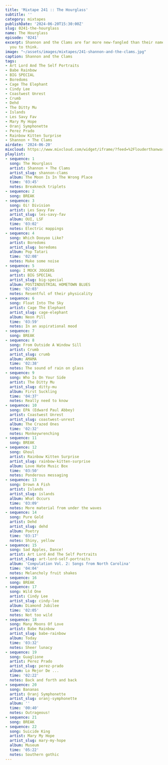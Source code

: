 ```yaml
---
title: 'Mixtape 241 :: The Hourglass'
subtitle: ''
category: mixtapes
publishDate: '2024-06-20T15:30:00Z'
slug: 0241-the-hourglass
name: The Hourglass
episode: '0241'
excerpt: Shannon and the Clams are far more new-fangled than their name might lead
  you to think.
image: "~/assets/images/mixtapes/241-shannon-and-the-clams.jpg"
caption: Shannon and the Clams
tags:
- Art Lord And The Self Portraits
- Babe Rainbow
- BIG SPECIAL
- Boredoms
- Cage The Elephant
- Cindy Lee
- Coastwest Unrest
- Crumb
- Dehd
- The Ditty Mu
- Islands
- Les Savy Fav
- Mary My Hope
- Oranj Symphonette
- Perez Prado
- Rainbow Kitten Surprise
- Shannon + The Clams
airdate: '2024-06-20'
mixcloud: https://www.mixcloud.com/widget/iframe/?feed=%2Flouderthanwar%2Fthe-mixtape-241-the-hourglass-2024-06-20%2F&hide_artwork=1&hide_cover=1
playlist:
- sequence: 1
  song: The Hourglass
  artist: Shannon + The Clams
  artist_slug: shannon-clams
  album: The Moon Is In The Wrong Place
  time: '03:45'
  notes: Breakneck triplets
- sequence: 2
  song: BREAK
- sequence: 3
  song: Oi! Division
  artist: Les Savy Fav
  artist_slug: les-savy-fav
  album: OUI, LSF
  time: '03:02'
  notes: Electric mappings
- sequence: 4
  song: Which Dooyoo Like?
  artist: Boredoms
  artist_slug: boredoms
  album: Pop Tatari
  time: '02:08'
  notes: Make some noise
- sequence: 5
  song: I MOCK JOGGERS
  artist: BIG SPECIAL
  artist_slug: big-special
  album: POSTINDUSTRIAL HOMETOWN BLUES
  time: '02:03'
  notes: Resentful of their physicality
- sequence: 6
  song: Float Into The Sky
  artist: Cage The Elephant
  artist_slug: cage-elephant
  album: Neon Pill
  time: '03:59'
  notes: In an aspirational mood
- sequence: 7
  song: BREAK
- sequence: 8
  song: From Outside A Window Sill
  artist: Crumb
  artist_slug: crumb
  album: AMAMA
  time: '02:38'
  notes: The sound of rain on glass
- sequence: 9
  song: Who Is On Your Side
  artist: The Ditty Mu
  artist_slug: ditty-mu
  album: First Suckling
  time: '04:37'
  notes: Really need to know
- sequence: 10
  song: EPA (Edward Paul Abbey)
  artist: Coastwest Unrest
  artist_slug: coastwest-unrest
  album: The Crazed Ones
  time: '02:32'
  notes: Monkeywrenching
- sequence: 11
  song: BREAK
- sequence: 12
  song: Ghoul
  artist: Rainbow Kitten Surprise
  artist_slug: rainbow-kitten-surprise
  album: Love Hate Music Box
  time: '03:50'
  notes: Ponderous messaging
- sequence: 13
  song: Drown A Fish
  artist: Islands
  artist_slug: islands
  album: What Occurs
  time: '03:09'
  notes: More material from under the waves
- sequence: 14
  song: Pure Gold
  artist: Dehd
  artist_slug: dehd
  album: Poetry
  time: '03:17'
  notes: Shiny, yellow
- sequence: 15
  song: Sad Apples, Dance!
  artist: Art Lord And The Self Portraits
  artist_slug: art-lord-self-portraits
  album: 'Compulation Vol. 2: Songs from North Carolina'
  time: '04:04'
  notes: Melancholy fruit shakes
- sequence: 16
  song: BREAK
- sequence: 17
  song: Wild One
  artist: Cindy Lee
  artist_slug: cindy-lee
  album: Diamond Jubilee
  time: '02:05'
  notes: Not too wild
- sequence: 18
  song: Many Moons Of Love
  artist: Babe Rainbow
  artist_slug: babe-rainbow
  album: Today
  time: '03:32'
  notes: Sheer lunacy
- sequence: 19
  song: Guaglione
  artist: Perez Prado
  artist_slug: perez-prado
  album: Lo Mejor De ...
  time: '02:22'
  notes: Back and forth and back
- sequence: 20
  song: Bananas
  artist: Oranj Symphonette
  artist_slug: oranj-symphonette
  album: ''
  time: '00:40'
  notes: Outrageous!
- sequence: 21
  song: BREAK
- sequence: 22
  song: Suicide King
  artist: Mary My Hope
  artist_slug: mary-my-hope
  album: Museum
  time: '05:22'
  notes: Southern gothic
---
```



